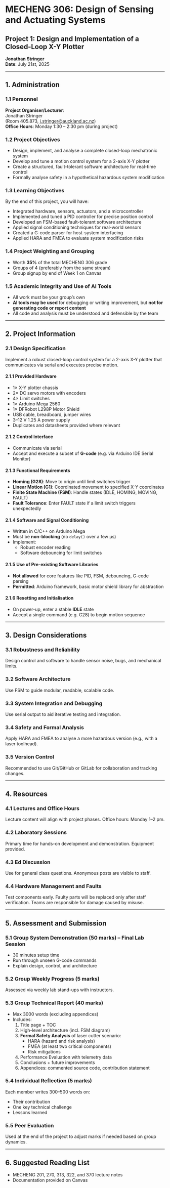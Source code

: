 # MECHENG 306: Design of Sensing and Actuating Systems  
## Project 1: Design and Implementation of a Closed-Loop X-Y Plotter

**Jonathan Stringer**  
**Date**: July 21st, 2025

---

## 1. Administration

### 1.1 Personnel  
**Project Organiser/Lecturer**:  
Jonathan Stringer  
(Room 405.873, j.stringer@auckland.ac.nz)  
**Office Hours**: Monday 1:30 – 2:30 pm (during project)

### 1.2 Project Objectives  
- Design, implement, and analyse a complete closed-loop mechatronic system  
- Develop and tune a motion control system for a 2-axis X-Y plotter  
- Create a structured, fault-tolerant software architecture for real-time control  
- Formally analyse safety in a hypothetical hazardous system modification

### 1.3 Learning Objectives  
By the end of this project, you will have:  
- Integrated hardware, sensors, actuators, and a microcontroller  
- Implemented and tuned a PID controller for precise position control  
- Developed an FSM-based fault-tolerant software architecture  
- Applied signal conditioning techniques for real-world sensors  
- Created a G-code parser for host-system interfacing  
- Applied HARA and FMEA to evaluate system modification risks  

### 1.4 Project Weighting and Grouping  
- Worth **35%** of the total MECHENG 306 grade  
- Groups of 4 (preferably from the same stream)  
- Group signup by end of Week 1 on Canvas  

### 1.5 Academic Integrity and Use of AI Tools  
- All work must be your group’s own  
- **AI tools may be used** for debugging or writing improvement, but **not for generating code or report content**  
- All code and analysis must be understood and defensible by the team

---

## 2. Project Information

### 2.1 Design Specification  
Implement a robust closed-loop control system for a 2-axis X-Y plotter that communicates via serial and executes precise motion.

#### 2.1.1 Provided Hardware  
- 1× X-Y plotter chassis  
- 2× DC servo motors with encoders  
- 4× Limit switches  
- 1× Arduino Mega 2560  
- 1× DFRobot L298P Motor Shield  
- USB cable, breadboard, jumper wires  
- 3–12 V 1.25 A power supply  
- Duplicates and datasheets provided where relevant

#### 2.1.2 Control Interface  
- Communicate via serial  
- Accept and execute a subset of **G-code** (e.g. via Arduino IDE Serial Monitor)

#### 2.1.3 Functional Requirements  
- **Homing (G28)**: Move to origin until limit switches trigger  
- **Linear Motion (G1)**: Coordinated movement to specified X-Y coordinates  
- **Finite State Machine (FSM)**: Handle states (IDLE, HOMING, MOVING, FAULT)  
- **Fault Tolerance**: Enter FAULT state if a limit switch triggers unexpectedly

#### 2.1.4 Software and Signal Conditioning  
- Written in C/C++ on Arduino Mega  
- Must be **non-blocking** (no `delay()` over a few µs)  
- Implement:
  - Robust encoder reading
  - Software debouncing for limit switches

#### 2.1.5 Use of Pre-existing Software Libraries  
- **Not allowed** for core features like PID, FSM, debouncing, G-code parsing  
- **Permitted**: Arduino framework, basic motor shield library for abstraction

#### 2.1.6 Resetting and Initialisation  
- On power-up, enter a stable **IDLE** state  
- Accept a single command (e.g. G28) to begin motion sequence

---

## 3. Design Considerations

### 3.1 Robustness and Reliability  
Design control and software to handle sensor noise, bugs, and mechanical limits.

### 3.2 Software Architecture  
Use FSM to guide modular, readable, scalable code.

### 3.3 System Integration and Debugging  
Use serial output to aid iterative testing and integration.

### 3.4 Safety and Formal Analysis  
Apply HARA and FMEA to analyse a more hazardous version (e.g., with a laser toolhead).

### 3.5 Version Control  
Recommended to use Git/GitHub or GitLab for collaboration and tracking changes.

---

## 4. Resources

### 4.1 Lectures and Office Hours  
Lecture content will align with project phases. Office hours: Monday 1–2 pm.

### 4.2 Laboratory Sessions  
Primary time for hands-on development and demonstration. Equipment provided.

### 4.3 Ed Discussion  
Use for general class questions. Anonymous posts are visible to staff.

### 4.4 Hardware Management and Faults  
Test components early. Faulty parts will be replaced only after staff verification. Teams are responsible for damage caused by misuse.

---

## 5. Assessment and Submission

### 5.1 Group System Demonstration (50 marks) – Final Lab Session  
- 30 minutes setup time  
- Run through unseen G-code commands  
- Explain design, control, and architecture

### 5.2 Group Weekly Progress (5 marks)  
Assessed via weekly lab stand-ups with instructors.

### 5.3 Group Technical Report (40 marks)  
- Max 3000 words (excluding appendices)  
- Includes:
  1. Title page + TOC  
  2. High-level architecture (incl. FSM diagram)  
  3. **Formal Safety Analysis** of laser cutter scenario:
     - HARA (hazard and risk analysis)
     - FMEA (at least two critical components)
     - Risk mitigations
  4. Performance Evaluation with telemetry data  
  5. Conclusions + future improvements  
  6. Appendices: commented source code, contribution statement

### 5.4 Individual Reflection (5 marks)  
Each member writes 300–500 words on:
- Their contribution  
- One key technical challenge  
- Lessons learned

### 5.5 Peer Evaluation  
Used at the end of the project to adjust marks if needed based on group dynamics.

---

## 6. Suggested Reading List  
- MECHENG 201, 270, 313, 322, and 370 lecture notes  
- Documentation provided on Canvas
